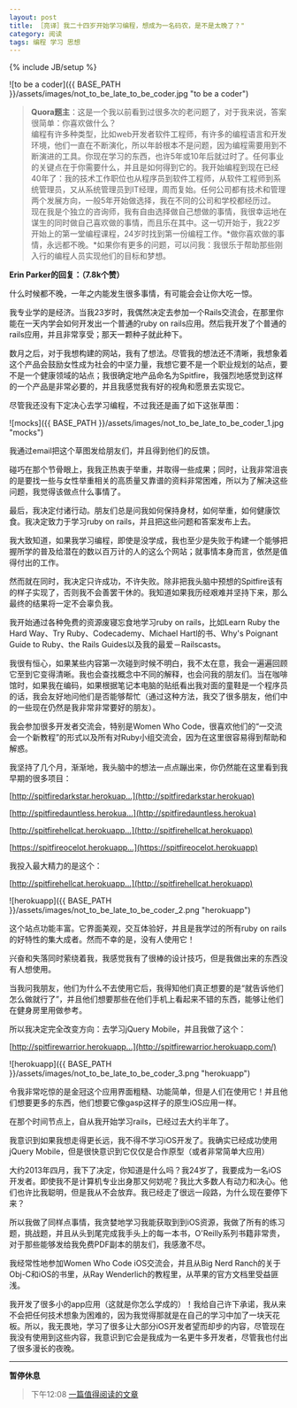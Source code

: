 ```yaml
---
layout: post
title: ［亮译］我二十四岁开始学习编程，想成为一名码农，是不是太晚了？"
category: 阅读
tags: 编程 学习 思想
---
```

{% include JB/setup %}

![to be a coder]({{ BASE_PATH }}/assets/images/not_to_be_late_to_be_coder.jpg "to be a coder")

> **Quora题主**：这是一个我以前看到过很多次的老问题了，对于我来说，答案很简单：你喜欢做什么？  
> 编程有许多种类型，比如web开发者软件工程师，有许多的编程语言和开发环境，他们一直在不断演化，所以年龄根本不是问题，因为编程需要用到不断演进的工具。你现在学习的东西，也许5年或10年后就过时了。任何事业的关键点在于你需要什么，并且是如何得到它的。我开始编程到现在已经40年了：我的技术工作职位也从程序员到软件工程师，从软件工程师到系统管理员，又从系统管理员到IT经理，周而复始。任何公司都有技术和管理两个发展方向，一般5年开始做选择，我在不同的公司和学校都经历过。  
> 现在我是个独立的咨询师，我有自由选择做自己想做的事情，我很幸运地在谋生的同时做自己喜欢做的事情，而且乐在其中。这一切开始于，我22岁开始上的第一堂编程课程，24岁时找到第一份编程工作。*做你喜欢做的事情，永远都不晚。*如果你有更多的问题，可以问我：我很乐于帮助那些刚入行的编程人员实现他们的目标和梦想。  

**Erin Parker的回复：（7.8k个赞）**

什么时候都不晚，一年之内能发生很多事情，有可能会会让你大吃一惊。

我专业学的是经济。当我23岁时，我偶然决定去参加一个Rails交流会，在那里你能在一天内学会如何开发出一个普通的ruby on rails应用。然后我开发了个普通的rails应用，并且非常享受；那天一颗种子就此种下。

数月之后，对于我想构建的网站，我有了想法。尽管我的想法还不清晰，我想象着这个产品会鼓励女性成为社会的中坚力量，我想它要不是一个职业规划的站点，要不是一个健康领域的站点；我很确定地产品命名为Spitfire，我强烈地感觉到这样的一个产品是非常必要的，并且我感觉我有好的视角和愿景去实现它。

尽管我还没有下定决心去学习编程，不过我还是画了如下这张草图：

![mocks]({{ BASE_PATH }}/assets/images/not_to_be_late_to_be_coder_1.jpg "mocks")

我通过email把这个草图发给朋友们，并且得到他们的反馈。

碰巧在那个节骨眼上，我我正热衷于举重，并取得一些成果；同时，让我非常沮丧的是要找一些与女性举重相关的高质量又靠谱的资料非常困难，所以为了解决这些问题，我觉得该做点什么事情了。

最后，我决定付诸行动。朋友们总是问我如何保持身材，如何举重，如何健康饮食。我决定致力于学习ruby on rails，并且把这些问题和答案发布上去。

我大致知道，如果我学习编程，即使是没学成，我也至少是失败于构建一个能够把握所学的普及给潜在的数以百万计的人的这么个网站；就事情本身而言，依然是值得付出的工作。

然而就在同时，我决定只许成功，不许失败。除非把我头脑中预想的Spitfire该有的样子实现了，否则我不会善罢干休的。我知道如果我历经艰难并坚持下来，那么最终的结果将一定不会辜负我。

我开始通过各种免费的资源废寝忘食地学习ruby on rails，比如Learn Ruby the Hard Way、Try Ruby、Codecademy、Michael Hartl的书、Why's Poignant Guide to Ruby、the Rails Guides以及我的最爱－Railscasts。

我很有恒心，如果某些内容第一次碰到时候不明白，我不太在意，我会一遍遍回顾它至到它变得清晰。我也会查找概念中不同的解释，也会问我的朋友们。当在咖啡馆时，如果我在编码，如果根据笔记本电脑的贴纸看出我对面的童鞋是一个程序员的话，我会友好地问他们是否能够帮忙（通过这种方法，我交了很多朋友，他们中的一些现在仍然是我非常非常要好的朋友）。

我会参加很多开发者交流会，特别是Women Who Code，很喜欢他们的“一交流会一个新教程”的形式以及所有对Ruby小组交流会，因为在这里很容易得到帮助和解惑。

我坚持了几个月，渐渐地，我头脑中的想法一点点蹦出来，你仍然能在这里看到我早期的很多项目：

[http://spitfiredarkstar.herokuap…](http://spitfiredarkstar.herokuap)

[http://spitfiredauntless.herokua…](http://spitfiredauntless.herokua)

[http://spitfirehellcat.herokuapp…](http://spitfirehellcat.herokuapp)

[https://spitfireocelot.herokuapp…](https://spitfireocelot.herokuapp)

我投入最大精力的是这个：

[http://spitfirehellcat.herokuapp…](http://spitfirehellcat.herokuapp)

![herokuapp]({{ BASE_PATH }}/assets/images/not_to_be_late_to_be_coder_2.png "herokuapp")

这个站点功能丰富。它界面美观，交互体验好，并且是我学过的所有ruby on rails的好特性的集大成者。然而不幸的是，没有人使用它！

兴奋和失落同时萦绕着我，我感觉我有了很棒的设计技巧，但是我做出来的东西没有人想使用。

当我问我朋友，他们为什么不去使用它后，我得知他们真正想要的是“就告诉他们怎么做就行了”，并且他们想要那些在他们手机上看起来不错的东西，能够让他们在健身房里用做参考。

所以我决定完全改变方向：去学习jQuery Mobile，并且我做了这个：

[http://spitfirewarrior.herokuapp...](http://spitfirewarrior.herokuapp.com/)

![herokuapp]({{ BASE_PATH }}/assets/images/not_to_be_late_to_be_coder_3.png "herokuapp")

令我非常吃惊的是金冠这个应用界面粗糙、功能简单，但是人们在使用它！并且他们想要更多的东西，他们想要它像gasp这样子的原生iOS应用一样。

在那个时间节点上，自从我开始学习rails，已经过去大约半年了。

我意识到如果我想走得更长远，我不得不学习iOS开发了。我确实已经成功使用jQuery Mobile，但是很快意识到它仅仅是合作原型（或者非常简单大应用）

大约2013年四月，我下了决定，你知道是什么吗？我24岁了，我要成为一名iOS开发者。即使我不是计算机专业出身那又何妨呢？我比大多数人有动力和决心。他们也许比我聪明，但是我从不会放弃。我已经走了很远一段路，为什么现在要停下来？

所以我做了同样点事情，我贪婪地学习我能获取到到iOS资源，我做了所有的练习题，挑战题，并且从头到尾完成我手头上的每一本书，O'Reilly系列书籍非常贵，对于那些能够发给我免费PDF副本的朋友们，我感激不尽。

我经常性地参加Women Who Code iOS交流会，并且从Big Nerd Ranch的关于Obj-C和iOS的书里，从Ray Wenderlich的教程里，从苹果的官方文档里受益匪浅。

我开发了很多小的app应用（这就是你怎么学成的）！我给自己许下承诺，我从来不会把任何技术想象为困难的，因为我觉得那就是在自己的学习中加了一块天花板。所以，我无畏地，学习了很多让大部分iOS开发者望而却步的内容，尽管现在我没有使用到这些内容，我意识到它会是我成为一名更牛多开发者，尽管我也付出了很多漫长的夜晚。


---

**暂停休息**

> 下午12:08 [一篇值得阅读的文章](http://www.quora.com/I-am-24-years-old-and-just-started-learning-coding-I-want-to-be-a-programmer-Am-I-too-late-in-the-game/answer/Erin-Parker)
